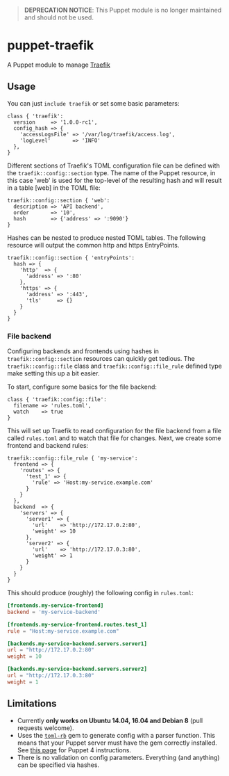 > **DEPRECATION NOTICE**: This Puppet module is no longer maintained and should not be used.

# puppet-traefik
A Puppet module to manage [Traefik](https://traefik.io)

## Usage
You can just `include traefik` or set some basic parameters:
```puppet
class { 'traefik':
  version     => '1.0.0-rc1',
  config_hash => {
    'accessLogsFile' => '/var/log/traefik/access.log',
    'logLevel'       => 'INFO'
  },
}
```

Different sections of Traefik's TOML configuration file can be defined with the `traefik::config::section` type. The name of the Puppet resource, in this case 'web' is used for the top-level of the resulting hash and will result in a table [web] in the TOML file:
```puppet
traefik::config::section { 'web':
  description => 'API backend',
  order       => '10',
  hash        => {'address' => ':9090'}
}
```

Hashes can be nested to produce nested TOML tables. The following resource will output the common http and https EntryPoints.
```puppet
traefik::config::section { 'entryPoints':
  hash => {
    'http'  => {
      'address' => ':80'
    },
    'https' => {
      'address' => ':443',
      'tls'     => {}
    }
  }
}
```

### File backend
Configuring backends and frontends using hashes in `traefik::config::section` resources can quickly get tedious. The `traefik::config::file` class and `traefik::config::file_rule` defined type make setting this up a bit easier.

To start, configure some basics for the file backend:
```puppet
class { 'traefik::config::file':
  filename => 'rules.toml',
  watch    => true
}
```
This will set up Traefik to read configuration for the file backend from a file called `rules.toml` and to watch that file for changes. Next, we create some frontend and backend rules:
```puppet
traefik::config::file_rule { 'my-service':
  frontend => {
    'routes' => {
      'test_1' => {
        'rule' => 'Host:my-service.example.com'
      }
    }
  },
  backend  => {
    'servers' => {
      'server1' => {
        'url'    => 'http://172.17.0.2:80',
        'weight' => 10
      },
      'server2' => {
        'url'    => 'http://172.17.0.3:80',
        'weight' => 1
      }
    }
  }
}
```

This should produce (roughly) the following config in `rules.toml`:
```toml
[frontends.my-service-frontend]
backend = 'my-service-backend'

[frontends.my-service-frontend.routes.test_1]
rule = "Host:my-service.example.com"

[backends.my-service-backend.servers.server1]
url = "http://172.17.0.2:80"
weight = 10

[backends.my-service-backend.servers.server2]
url = "http://172.17.0.3:80"
weight = 1
```

## Limitations
* Currently **only works on Ubuntu 14.04, 16.04 and Debian 8** (pull requests welcome).
* Uses the [`toml-rb`](https://rubygems.org/gems/toml-rb) gem to generate config with a parser function. This means that your Puppet server must have the gem correctly installed. See [this page](https://docs.puppet.com/puppetserver/latest/gems.html) for Puppet 4 instructions.
* There is no validation on config parameters. Everything (and anything) can be specified via hashes.
